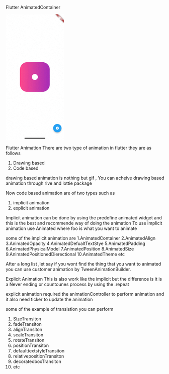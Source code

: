Flutter AnimatedContainer




<img src="https://github.com/Mirzaazmath/flutter_animations_detail/blob/animatedcontainer/assets/result.gif" height="400">



Flutter Animation 
There are two type of animation in flutter 
they are as follows
1. Drawing based
2. Code based

 drawing based animation is nothing but gif , 
 You can acheive drawing based animation through rive and lottie package

Now code based animation are  of two types such as
1. implicit animation
2. explicit animation
 
 

Implicit animation can be done by using the predefine animated widget  and this is the best and recommende
way of doing the animation
To use implicit animation use Animated<foo>
where foo is what you want to animate

some of the implicit animation are 
1.AnimatedContainer
2.AnimatedAlign
3.AnimatedOpacity
4.AnimatedDefualtTextStye
5.AnimatedPadding
6.AnimatedPhysicalModel
7.AnimatedPosition
8.AnimatedSize
9.AnimatedPositionedDierectional
10.AnimatedTheme
etc


After a long list ,let say if you wont find the thing that you want to animated
you can use customer animation by TweenAnimationBuilder.



Explicit Animation This is also work like the implicit but the difference is it is a Never ending
or countounes process by using the .repeat

explicit animation required the animationController to perform animation 
and it also need ticker to update the animation


some of the example of transistion you can perform
1. SizeTransiton
2. fadeTransiton
3. alignTransiton
4. scaleTransiton
5. rotateTransiton
6. positionTransiton
7. defaulttextstyleTransiton
8. relativepositionTransiton
9. decoratedboxTransiton
10. etc



